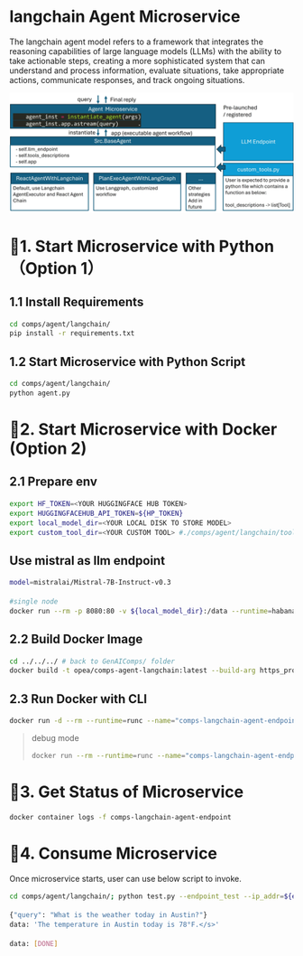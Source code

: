 # langchain Agent Microservice

The langchain agent model refers to a framework that integrates the reasoning capabilities of large language models (LLMs) with the ability to take actionable steps, creating a more sophisticated system that can understand and process information, evaluate situations, take appropriate actions, communicate responses, and track ongoing situations.

![Architecture Overview](agent_arch.jpg)

# 🚀1. Start Microservice with Python（Option 1）

## 1.1 Install Requirements

```bash
cd comps/agent/langchain/
pip install -r requirements.txt
```

## 1.2 Start Microservice with Python Script

```bash
cd comps/agent/langchain/
python agent.py
```

# 🚀2. Start Microservice with Docker (Option 2)

## 2.1 Prepare env

```bash
export HF_TOKEN=<YOUR HUGGINGFACE HUB TOKEN>
export HUGGINGFACEHUB_API_TOKEN=${HP_TOKEN}
export local_model_dir=<YOUR LOCAL DISK TO STORE MODEL>
export custom_tool_dir=<YOUR CUSTOM TOOL> #./comps/agent/langchain/tools/
```

## Use mistral as llm endpoint

```bash
model=mistralai/Mistral-7B-Instruct-v0.3

#single node
docker run --rm -p 8080:80 -v ${local_model_dir}:/data --runtime=habana --name "tgi-gaudi-mistral" -e HF_TOKEN=$HF_TOKEN -e HABANA_VISIBLE_DEVICES=all -e OMPI_MCA_btl_vader_single_copy_mechanism=none --cap-add=sys_nice --ipc=host ghcr.io/huggingface/tgi-gaudi:2.0.0 --model-id $model --max-input-tokens 1024 --max-total-tokens 2048
```

## 2.2 Build Docker Image

```bash
cd ../../../ # back to GenAIComps/ folder
docker build -t opea/comps-agent-langchain:latest --build-arg https_proxy=$https_proxy --build-arg http_proxy=$http_proxy -f comps/agent/langchain/docker/Dockerfile .
```

## 2.3 Run Docker with CLI

```bash
docker run -d --rm --runtime=runc --name="comps-langchain-agent-endpoint" -v ${custom_tool_dir}:/home/user/comps/agent/langchain/tools -p 9090:9090 --ipc=host -e http_proxy=$http_proxy -e https_proxy=$https_proxy -e HUGGINGFACEHUB_API_TOKEN=${HUGGINGFACEHUB_API_TOKEN} opea/comps-agent-langchain:latest
```

> debug mode
>
> ```bash
> docker run --rm --runtime=runc --name="comps-langchain-agent-endpoint" -v ./comps/agent/langchain/:/home/user/comps/agent/langchain/ -p 9090:9090 --ipc=host -e http_proxy=$http_proxy -e https_proxy=$https_proxy -e HUGGINGFACEHUB_API_TOKEN=${HUGGINGFACEHUB_API_TOKEN} opea/comps-agent-langchain:latest
> ```

# 🚀3. Get Status of Microservice

```bash
docker container logs -f comps-langchain-agent-endpoint
```

# 🚀4. Consume Microservice

Once microservice starts, user can use below script to invoke.

```bash
cd comps/agent/langchain/; python test.py --endpoint_test --ip_addr=${endpoint_ip_addr}

{"query": "What is the weather today in Austin?"}
data: 'The temperature in Austin today is 78°F.</s>'

data: [DONE]


```
